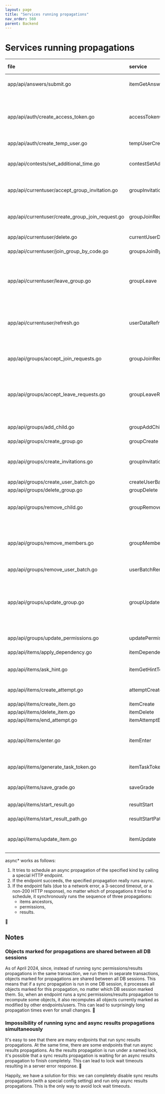 ```yaml
---
layout: page
title: "Services running propagations"
nav_order: 560
parent: Backend
---
```

# Services running propagations

| file                                             | service                  | groups ancestors                                                            | items ancestors                 | permissions                                                                                                                                                                            | results                                                                     |
|:-------------------------------------------------|:-------------------------|:----------------------------------------------------------------------------|:--------------------------------|:---------------------------------------------------------------------------------------------------------------------------------------------------------------------------------------|:----------------------------------------------------------------------------|
| app/api/answers/submit.go                        | itemGetAnswerToken       |                                                                             |                                 | sync (if at least one item is unlocked by the results propagation)                                                                                                                     | sync                                                                        |
| app/api/auth/create_access_token.go              | accessTokenCreate        | sync (if the code is given)                                                 |                                 | sync (if new badges are loaded and 'group_membership' permissions are removed or at least one item is unlocked by the results propagation)                                             | sync (if new badges are loaded)                                             |
| app/api/auth/create_temp_user.go                 | tempUserCreate           | sync                                                                        |                                 |                                                                                                                                                                                        |                                                                             |
| app/api/contests/set_additional_time.go          | contestSetAdditionalTime | sync (if groups_groups.expires_at is changed)                               |                                 | sync (if groups_groups.expires_at is changed and at least one item is unlocked by the results propagation)                                                                             | sync (if groups_groups.expires_at is changed)                               |
| app/api/currentuser/accept_group_invitation.go   | groupInvitationAccept    | sync                                                                        |                                 | sync (if at least one item is unlocked by the results propagation)                                                                                                                     | sync                                                                        |
| app/api/currentuser/create_group_join_request.go | groupJoinRequestCreate   | sync (if the request is automatically accepted)                             |                                 | sync (if the request is automatically accepted and at least one item is unlocked by the results propagation)                                                                           | sync (if the request is automatically accepted)                             |
| app/api/currentuser/delete.go                    | currentUserDeletion      | sync                                                                        |                                 |                                                                                                                                                                                        |                                                                             |
| app/api/currentuser/join_group_by_code.go        | groupsJoinByCode         | sync                                                                        |                                 | sync (if at least one item is unlocked by the results propagation)                                                                                                                     | sync                                                                        |
| app/api/currentuser/leave_group.go               | groupLeave               | sync                                                                        |                                 | sync (if 'group_membership' permissions are removed or at least one item is unlocked by the results propagation)                                                                       | sync                                                                        |
| app/api/currentuser/refresh.go                   | userDataRefresh          | sync (if new badges are loaded)                                             |                                 | sync (if new badges are loaded and 'group_membership' permissions are removed or at least one item is unlocked by the results propagation)                                             | sync (if new badges are loaded)                                             |
| app/api/groups/accept_join_requests.go           | groupJoinRequestsAccept  | sync (if there are join requests to accept)                                 |                                 | sync (if there are join requests to accept and at least one item is unlocked by the results propagation)                                                                               | sync (if there are join requests to accept)                                 |
| app/api/groups/accept_leave_requests.go          | groupLeaveRequestsAccept | sync (if there are leave requests to accept)                                |                                 | sync (if there are leave requests to accept and 'group_membership' permissions are removed or at least one item is unlocked by the results propagation)                                | sync (if there are leave requests to accept)                                |
| app/api/groups/add_child.go                      | groupAddChild            | sync                                                                        |                                 | sync (if at least one item is unlocked by the results propagation)                                                                                                                     | sync                                                                        |
| app/api/groups/create_group.go                   | groupCreate              | sync                                                                        |                                 |                                                                                                                                                                                        |                                                                             |
| app/api/groups/create_invitations.go             | groupInvitationsCreate   | sync (if at least one join request is automatically accepted)               |                                 | sync (if at least one join request is automatically accepted and at least one item is unlocked by the results propagation)                                                             | sync (if at least one join request is automatically accepted)               |
| app/api/groups/create_user_batch.go              | createUserBatch          | sync                                                                        |                                 |                                                                                                                                                                                        |                                                                             |
| app/api/groups/delete_group.go                   | groupDelete              | sync                                                                        |                                 | sync                                                                                                                                                                                   |                                                                             |
| app/api/groups/remove_child.go                   | groupRemoveChild         | sync                                                                        |                                 | sync (if a child group is deleted or 'group_membership' permissions are removed)                                                                                                       |                                                                             |
| app/api/groups/remove_members.go                 | groupMembersRemove       | sync (if at least one member is removed)                                    |                                 | sync (if at least one member is removed and 'group_membership' permissions are removed or at least one item is unlocked by the results propagation)                                    | sync (if at least one member is removed)                                    |
| app/api/groups/remove_user_batch.go              | userBatchRemove          | sync                                                                        |                                 |                                                                                                                                                                                        |                                                                             |
| app/api/groups/update_group.go                   | groupUpdate              | sync (if group members are removed because of approval rules strengthening) |                                 | sync (if group members are removed because of approval rules strengthening and 'group_membership' permissions are removed or at least one item is unlocked by the results propagation) | sync (if group members are removed because of approval rules strengthening) |
| app/api/groups/update_permissions.go             | updatePermissions        |                                                                             |                                 | sync                                                                                                                                                                                   | sync (if 'can_view' or 'is_owner' is changed)                               |
| app/api/items/apply_dependency.go                | itemDependencyApply      |                                                                             |                                 | sync (if at least one item is unlocked)                                                                                                                                                | sync (if at least one item is unlocked)                                     |
| app/api/items/ask_hint.go                        | itemGetHintToken         |                                                                             |                                 | sync (if at least one item is unlocked by the results propagation)                                                                                                                     | sync                                                                        |
| app/api/items/create_attempt.go                  | attemptCreate            |                                                                             |                                 | sync (if at least one item is unlocked by the results propagation)                                                                                                                     | sync                                                                        |
| app/api/items/create_item.go                     | itemCreate               |                                                                             | sync                            | async*                                                                                                                                                                                 | async*                                                                      |
| app/api/items/delete_item.go                     | itemDelete               |                                                                             | sync                            | sync                                                                                                                                                                                   | sync                                                                        |
| app/api/items/end_attempt.go                     | itemAttemptEnd           | sync                                                                        |                                 |                                                                                                                                                                                        |                                                                             |
| app/api/items/enter.go                           | itemEnter                | sync (if items.participants_group_id is not null)                           |                                 | sync (if items.participants_group_id is not null and at least one item is unlocked by the results propagation)                                                                         | sync (if items.participants_group_id is not null)                           |
| app/api/items/generate_task_token.go             | itemTaskTokenGenerate    |                                                                             |                                 | sync (if at least one item is unlocked by the results propagation)                                                                                                                     | sync                                                                        |
| app/api/items/save_grade.go                      | saveGrade                |                                                                             |                                 | sync (if at least one item is unlocked by the results propagation)                                                                                                                     | sync                                                                        |
| app/api/items/start_result.go                    | resultStart              |                                                                             |                                 |                                                                                                                                                                                        | async* (if the result is inserted or updated)                               |
| app/api/items/start_result_path.go               | resultStartPath          |                                                                             |                                 |                                                                                                                                                                                        | async* (if the result are to be inserted)                                   |
| app/api/items/update_item.go                     | itemUpdate               |                                                                             | sync (if children are modified) | async* (if children are modified)                                                                                                                                                      | async* (if children/no_score/validation_type are modified)                  |

async* works as follows:
1. It tries to schedule an async propagation of the specified kind by calling a special HTTP endpoint.
2. If the endpoint succeeds, the specified propagation really runs async.
3. If the endpoint fails (due to a network error, a 3-second timeout, or a non-200 HTTP response), no matter which of propagations it tried to schedule, it synchronously runs the sequence of three propagations:
   - items ancestors,
   - permissions,
   - results.

🤷

## Notes

### Objects marked for propagations are shared between all DB sessions

As of April 2024, since, instead of running sync permissions/results propagations in the same transaction, we run them in separate transactions, objects marked for propagations are shared between all DB sessions. This means that if a sync propagation is run in one DB session, it processes all objects marked for this propagation, no matter which DB session marked them. So, when an endpoint runs a sync permissions/results propagation to recompute some objects, it also recomputes all objects currently marked as modified by other endpoints/users. This can lead to surprisingly long propagation times even for small changes. 🤷

### Impossibility of running sync and async results propagations simultaneously
It's easy to see that there are many endpoints that run sync results propagations. At the same time, there are some endpoints that run async results propagations. As the results propagation is run under a named lock, it's possible that a sync results propagation is waiting for an async results propagation to finish completely. This can lead to lock wait timeouts resulting in a server error response. 🤷

Happily, we have a solution for this: we can completely disable sync results propagations (with a special config setting) and run only async results propagations. This is the only way to avoid lock wait timeouts.

